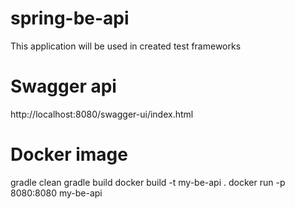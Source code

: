 # spring-be-api
This application will be used in created test frameworks

# Swagger api
http://localhost:8080/swagger-ui/index.html

# Docker image
gradle clean
gradle build
docker build -t my-be-api .
docker run -p 8080:8080 my-be-api